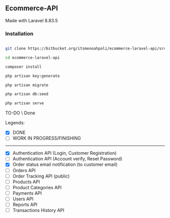 ## Ecommerce-API

Made with Laravel 8.83.5

### Installation

```bash

git clone https://bitbucket.org/itsmenoahpoli/ecommerce-laravel-api/src/master/

cd ecommerce-laravel-api

composer install

php artisan key:generate

php artisan migrate

php artisan db:seed

php artisan serve

```

TO-DO \ Done

Legends:

-   [x] DONE
-   [ ] WORK IN PROGRESS/FINISHING

---

-   [x] Authentication API (Login, Customer Registration)
-   [ ] Authentication API (Account verify, Reset Password)
-   [x] Order status email notification (to customer email)
-   [ ] Orders API
-   [ ] Order Tracking API (public)
-   [ ] Products API
-   [ ] Product Categories API
-   [ ] Payments API
-   [ ] Users API
-   [ ] Reports API
-   [ ] Transactions History API
